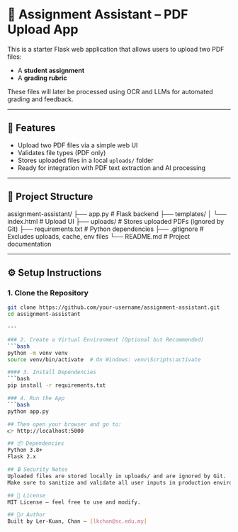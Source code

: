 # 📝 Assignment Assistant – PDF Upload App

This is a starter Flask web application that allows users to upload two PDF files:
- A **student assignment**
- A **grading rubric**

These files will later be processed using OCR and LLMs for automated grading and feedback.

---

## 🚀 Features

- Upload two PDF files via a simple web UI
- Validates file types (PDF only)
- Stores uploaded files in a local `uploads/` folder
- Ready for integration with PDF text extraction and AI processing

---

## 📁 Project Structure

assignment-assistant/
├── app.py # Flask backend
├── templates/
│ └── index.html # Upload UI
├── uploads/ # Stores uploaded PDFs (ignored by Git)
├── requirements.txt # Python dependencies
├── .gitignore # Excludes uploads, cache, env files
└── README.md # Project documentation


---

## ⚙️ Setup Instructions

### 1. Clone the Repository

```bash
git clone https://github.com/your-username/assignment-assistant.git
cd assignment-assistant

---

### 2. Create a Virtual Environment (Optional but Recommended)
```bash
python -m venv venv
source venv/bin/activate  # On Windows: venv\Scripts\activate

#### 3. Install Dependencies
```bash
pip install -r requirements.txt

### 4. Run the App
```bash
python app.py

## Then open your browser and go to:
👉 http://localhost:5000

## 📦 Dependencies
Python 3.8+
Flask 2.x

## 🔒 Security Notes
Uploaded files are stored locally in uploads/ and are ignored by Git.
Make sure to sanitize and validate all user inputs in production environments.

## 📄 License
MIT License – feel free to use and modify.

## 🙋‍♂️ Author
Built by Ler-Kuan, Chan – [lkchan@sc.edu.my]